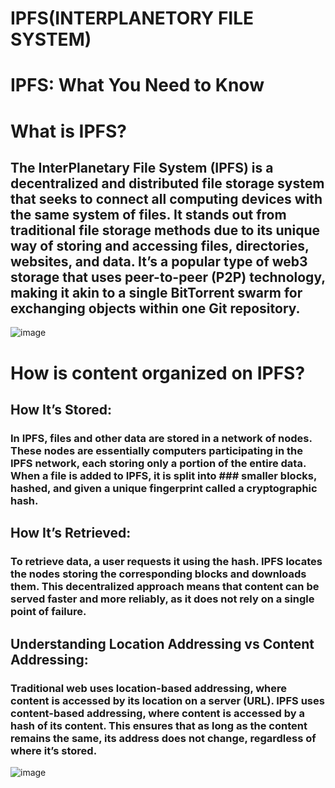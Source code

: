 # IPFS(INTERPLANETORY FILE SYSTEM)
# IPFS: What You Need to Know
# What is IPFS?
## The InterPlanetary File System (IPFS) is a decentralized and distributed file storage system that seeks to connect all computing devices with the same system of files. It stands out from traditional file storage methods due to its unique way of storing and accessing files, directories, websites, and data. It’s a popular type of web3 storage that uses peer-to-peer (P2P) technology, making it akin to a single BitTorrent swarm for exchanging objects within one Git repository.

![image](https://cdn.prod.website-files.com/5dfc18aeef0cf97edeb5ccd2/656e1ee8bb7ff2a1bcc9b4b4_IPFS%20Thumbnail%20Image.webp)

# How is content organized on IPFS?
## How It’s Stored:
### **In IPFS, files and other data are stored in a network of nodes. These nodes are essentially computers participating in the IPFS network, each storing only a portion of the entire data. When a file is added to IPFS, it is split into ### smaller blocks, hashed, and given a unique fingerprint called a cryptographic hash.**

## How It’s Retrieved:
### **To retrieve data, a user requests it using the hash. IPFS locates the nodes storing the corresponding blocks and downloads them. This decentralized approach means that content can be served faster and more reliably, as it does not rely on a single point of failure.**

## Understanding Location Addressing vs Content Addressing: 
### **Traditional web uses location-based addressing, where content is accessed by its location on a server (URL). IPFS uses content-based addressing, where content is accessed by a hash of its content. This ensures that as long as the content remains the same, its address does not change, regardless of where it’s stored.**

![image](https://cdn.prod.website-files.com/5dfc18aeef0cf97edeb5ccd2/656e1ef95bf10f8773c48919_HTTP%20vs%20IPFS.webp)

